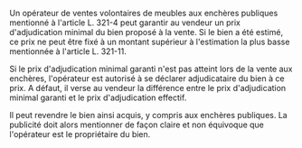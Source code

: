 Un opérateur de ventes volontaires de meubles aux enchères publiques mentionné à l'article L. 321-4 peut garantir au vendeur un prix d'adjudication minimal du bien proposé à la vente. Si le bien a été estimé, ce prix ne peut être fixé à un montant supérieur à l'estimation la plus basse mentionnée à l'article L. 321-11. 


Si le prix d'adjudication minimal garanti n'est pas atteint lors de la vente aux enchères, l'opérateur est autorisé à se déclarer adjudicataire du bien à ce prix. A défaut, il verse au vendeur la différence entre le prix d'adjudication minimal garanti et le prix d'adjudication effectif. 


Il peut revendre le bien ainsi acquis, y compris aux enchères publiques. La publicité doit alors mentionner de façon claire et non équivoque que l'opérateur est le propriétaire du bien.


  
